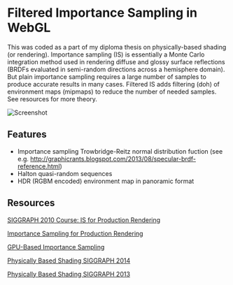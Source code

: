 Filtered Importance Sampling in WebGL
=====================================

This was coded as a part of my diploma thesis on physically-based shading (or rendering).
Importance sampling (IS) is essentially a Monte Carlo integration method used in rendering
diffuse and glossy surface reflections (BRDFs evaluated in semi-random directions across a hemisphere domain).
But plain importance sampling requires a large number of samples to produce accurate
results in many cases. Filtered IS adds filtering (doh) of environment maps (mipmaps)
to reduce the number of needed samples.
See resources for more theory.

![Screenshot](http://matejd.github.io/filtered-is/assets/walt-importance-sampling.png)


Features
--------

- Importance sampling Trowbridge-Reitz normal distribution fuction (see e.g. http://graphicrants.blogspot.com/2013/08/specular-brdf-reference.html)
- Halton quasi-random sequences
- HDR (RGBM encoded) environment map in panoramic format


Resources
---------

[SIGGRAPH 2010 Course: IS for Production Rendering](https://sites.google.com/site/isrendering/)

[Importance Sampling for Production Rendering](http://www.igorsklyar.com/system/documents/papers/4/fiscourse.comp.pdf)

[GPU-Based Importance Sampling](http://http.developer.nvidia.com/GPUGems3/gpugems3_ch20.html)

[Physically Based Shading SIGGRAPH 2014](http://blog.selfshadow.com/publications/s2014-shading-course/)

[Physically Based Shading SIGGRAPH 2013](http://blog.selfshadow.com/publications/s2013-shading-course/)
